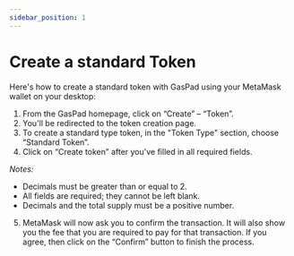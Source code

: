 ```yaml
---
sidebar_position: 1
---
```


# Create a standard Token

Here's how to create a standard token with GasPad using your MetaMask wallet on your desktop:

1. From the GasPad homepage, click on “Create” – “Token”.
2. You'll be redirected to the token creation page.
3. To create a standard type token, in the "Token Type" section, choose “Standard Token”.
4. Click on “Create token” after you've filled in all required fields. 

*Notes:*
- Decimals must be greater than or equal to 2. 
- All fields are required; they cannot be left blank. 
- Decimals and the total supply must be a positive number.

5. MetaMask will now ask you to confirm the transaction. It will also show you the fee that you are required to pay for that transaction. If you agree, then click on the “Confirm” button to finish the process.
